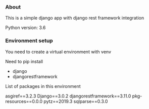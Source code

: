 ### About

This is a simple django app with django rest framework integration

Python version: 3.6

### Environment setup

You need to create a virtual environment with venv

Need to pip install

- django
- djangorestframework

List of packages in this environment

asgiref==3.2.3
Django==3.0.2
djangorestframework==3.11.0
pkg-resources==0.0.0
pytz==2019.3
sqlparse==0.3.0

